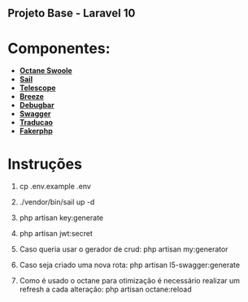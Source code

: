## Projeto Base - Laravel 10

# Componentes:

- **[Octane Swoole](https://laravel.com/docs/10.x/octane)**
- **[Sail](https://laravel.com/docs/10.x/sail)**
- **[Telescope](https://laravel.com/docs/10.x/telescope)**
- **[Breeze](https://laravel.com/docs/10.x/starter-kits#breeze-and-next)**
- **[Debugbar](https://github.com/barryvdh/laravel-debugbar)**
- **[Swagger](https://github.com/darkaonline/l5-swagger)**
- **[Traducao](https://github.com/lucascudo/laravel-pt-BR-localization)**
- **[Fakerphp](https://fakerphp.github.io/)**


# Instruções

1) cp .env.example .env

2) ./vendor/bin/sail up -d

3) php artisan key:generate

4) php artisan jwt:secret

5) Caso queria usar o gerador de crud:   php artisan my:generator
   
6) Caso seja criado uma nova rota:  php artisan l5-swagger:generate  

7) Como é usado o octane para otimização é necessário realizar um refresh a cada alteração:  php artisan octane:reload 
